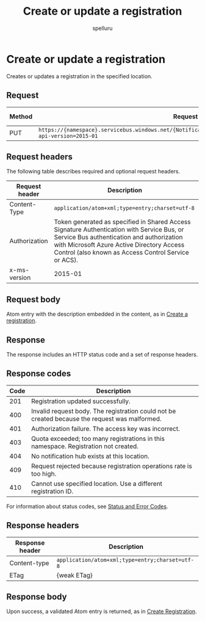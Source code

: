 ﻿---
title: "Create or update a registration"
ms.custom: ""
ms.date: 04/05/2019
ms.reviewer: ""
ms.service: "notification-hubs"
ms.suite: ""
ms.tgt_pltfrm: ""
ms.topic: "reference"
author: "spelluru"
ms.author: "spelluru"
manager: "timlt"

---


# Create or update a registration
Creates or updates a registration in the specified location.

## Request

| Method | Request URI | HTTP version |
| ------ | ----------- | ------------ | 
| PUT | `https://{namespace}.servicebus.windows.net/{NotificationHub}/registrations/&lt;registrationId&gt;?api-version=2015-01` | HTTP/1.1 |


## Request headers

The following table describes required and optional request headers.

| Request header | Description | 
| -------------- | ----------- |
| Content-Type | `application/atom+xml;type=entry;charset=utf-8` |
| Authorization | Token generated as specified in Shared Access Signature Authentication with Service Bus, or Service Bus authentication and authorization with Microsoft Azure Active Directory Access Control (also known as Access Control Service or ACS). | 
| x-ms-version | 2015-01 | 


## Request body

Atom entry with the description embedded in the content, as in [Create a registration](create-registration.md).

## Response

The response includes an HTTP status code and a set of response headers.

## Response codes
| Code | Description | 
| ---- | ----------- | 
| 201 | Registration updated successfully. | 
| 400 | Invalid request body. The registration could not be created because the request was malformed. |
| 401 | Authorization failure. The access key was incorrect. |
| 403 | Quota exceeded; too many registrations in this namespace. Registration not created. |
| 404 | No notification hub exists at this location. | 
| 409 | Request rejected because registration operations rate is too high. |
| 410 | Cannot use specified location. Use a different registration ID. |

For information about status codes, see [Status and Error Codes](/rest/api/storageservices/Common-REST-API-Error-Codes).

## Response headers

| Response header | Description | 
| --------------- | ----------- | 
| Content-type | `application/atom+xml;type=entry;charset=utf-8` |
| ETag | {weak ETag} |

## Response body
Upon success, a validated Atom entry is returned, as in [Create Registration](create-registration.md).

